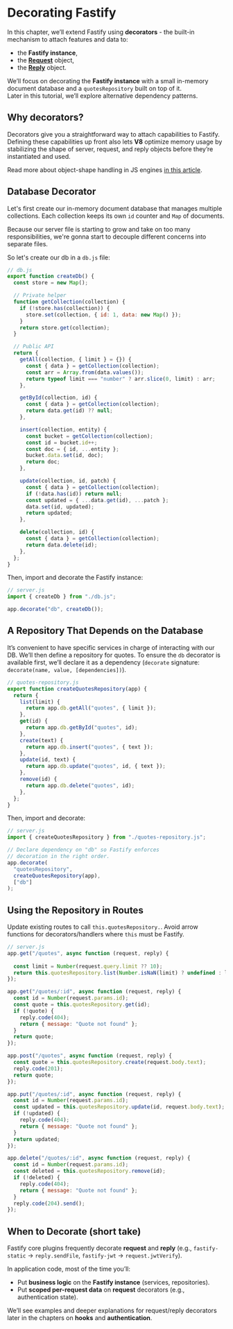 # Decorating Fastify

In this chapter, we’ll extend Fastify using **decorators** - the 
built-in mechanism to attach features and data to:
- the **Fastify instance**,
- the [**Request**](https://fastify.dev/docs/latest/Reference/Request/) object,
- the [**Reply**](https://fastify.dev/docs/latest/Reference/Reply/) object.

We’ll focus on decorating the **Fastify instance** with a small 
in-memory document database and a `quotesRepository` built on top of it.  
Later in this tutorial, we’ll explore alternative dependency patterns.

## Why decorators?

Decorators give you a straightforward way to attach capabilities to Fastify. 
Defining these capabilities up front also lets  **V8** optimize memory 
usage by stabilizing the shape of server, request, and reply objects before 
they’re instantiated and used.

Read more about object-shape handling in JS engines
[in this article](https://mathiasbynens.be/notes/shapes-ics#shapes).

## Database Decorator

Let's first create our in-memory document database that manages multiple
collections. 
Each collection keeps its own `id` counter and `Map` of documents.

Because our server file is starting to grow and take on too many 
responsibilities, we're gonna start to decouple different concerns 
into separate files.

So let's create our db in a `db.js` file:

```js
// db.js
export function createDb() {
  const store = new Map();

  // Private helper
  function getCollection(collection) {
    if (!store.has(collection)) {
      store.set(collection, { id: 1, data: new Map() });
    }
    return store.get(collection);
  }

  // Public API
  return {
    getAll(collection, { limit } = {}) {
      const { data } = getCollection(collection);
      const arr = Array.from(data.values());
      return typeof limit === "number" ? arr.slice(0, limit) : arr;
    },

    getById(collection, id) {
      const { data } = getCollection(collection);
      return data.get(id) ?? null;
    },

    insert(collection, entity) {
      const bucket = getCollection(collection);
      const id = bucket.id++;
      const doc = { id, ...entity };
      bucket.data.set(id, doc);
      return doc;
    },

    update(collection, id, patch) {
      const { data } = getCollection(collection);
      if (!data.has(id)) return null;
      const updated = { ...data.get(id), ...patch };
      data.set(id, updated);
      return updated;
    },

    delete(collection, id) {
      const { data } = getCollection(collection);
      return data.delete(id);
    },
  };
}
```

Then, import and decorate the Fastify instance:

```js
// server.js
import { createDb } from "./db.js";

app.decorate("db", createDb());
```

## A Repository That Depends on the Database

It’s convenient to have specific services in charge of interacting with our DB.
We’ll then define a repository for quotes.
To ensure the `db` decorator is available first, we’ll declare it as a
dependency (`decorate` signature: `decorate(name, value, [dependencies])`).

```js
// quotes-repository.js
export function createQuotesRepository(app) {
  return {
    list(limit) {
      return app.db.getAll("quotes", { limit });
    },
    get(id) {
      return app.db.getById("quotes", id);
    },
    create(text) {
      return app.db.insert("quotes", { text });
    },
    update(id, text) {
      return app.db.update("quotes", id, { text });
    },
    remove(id) {
      return app.db.delete("quotes", id);
    },
  };
}
```

Then, import and decorate:

```js
// server.js
import { createQuotesRepository } from "./quotes-repository.js";

// Declare dependency on "db" so Fastify enforces 
// decoration in the right order.
app.decorate(
  "quotesRepository",
  createQuotesRepository(app),
  ["db"]
);
```

## Using the Repository in Routes

Update existing routes to call `this.quotesRepository.`. 
Avoid arrow functions for decorators/handlers where `this` must be Fastify.

```js
// server.js
app.get("/quotes", async function (request, reply) {
  
  const limit = Number(request.query.limit ?? 10);
  return this.quotesRepository.list(Number.isNaN(limit) ? undefined : limit);
});

app.get("/quotes/:id", async function (request, reply) {
  const id = Number(request.params.id);
  const quote = this.quotesRepository.get(id);
  if (!quote) {
    reply.code(404);
    return { message: "Quote not found" };
  }
  return quote;
});

app.post("/quotes", async function (request, reply) {
  const quote = this.quotesRepository.create(request.body.text);
  reply.code(201);
  return quote;
});

app.put("/quotes/:id", async function (request, reply) {
  const id = Number(request.params.id);
  const updated = this.quotesRepository.update(id, request.body.text);
  if (!updated) {
    reply.code(404);
    return { message: "Quote not found" };
  }
  return updated;
});

app.delete("/quotes/:id", async function (request, reply) {
  const id = Number(request.params.id);
  const deleted = this.quotesRepository.remove(id);
  if (!deleted) {
    reply.code(404);
    return { message: "Quote not found" };
  }
  reply.code(204).send();
});
```

## When to Decorate (short take)

Fastify core plugins frequently decorate **request** and **reply** (e.g., 
`fastify-static` → `reply.sendFile`, `fastify-jwt` → `request.jwtVerify`).

In application code, most of the time you’ll:

* Put **business logic** on the **Fastify instance** (services, repositories).
* Put **scoped per-request data** on **request** decorators 
(e.g., authentication state).

We’ll see examples and deeper explanations for request/reply decorators later 
in the chapters on **hooks** and **authentication**.
